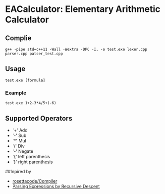 # EACalculator: Elementary Arithmetic Calculator
## Complie
`g++ -pipe std=c++11 -Wall -Wextra -DPC -I. -o test.exe lexer.cpp parser.cpp patser_test.cpp`
## Usage
`test.exe [formula]`
### Example
`test.exe 1+2-3*4/5+(-6)`
## Supported Operators
* '+' Add
* '-' Sub
* '*' Mul
* '/' Div
* '-' Negate
* '{' left parenthesis
* '}' right parenthesis

##Inpired by
* [rosettacode/Compiler](https://rosettacode.org/wiki/Compiler)
* [Parsing Expressions by Recursive Descent](https://www.engr.mun.ca/~theo/Misc/exp_parsing.htm)
